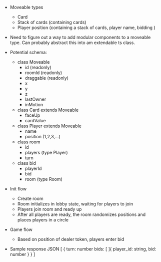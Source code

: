 

- Moveable types
    - Card
    - Stack of cards (containing cards)
    - Player position (containing a stack of cards, player name, bidding )

- Need to figure out a way to add modular components to a moveable type. Can probably abstract
this into am extendable ts class. 

- Potential schema: 
    - class Moveable 
        - id (readonly)
        - roomId (readonly)
        - draggable (readonly)      
        - x 
        - y
        - z 
        - lastOwner
        - inMotion
    - class Card extends Moveable 
        - faceUp
        - cardValue
    - class Player extends Moveable
        - name
        - position (1,2,3,...)
    - class room
        - id
        - players (type Player)
        - turn
    - class bid
        - playerId
        - bid
        - room (type Room)
    

    


    

- Init flow
    - Create room
    - Room initializes in lobby state, waiting for players to join
    - Players join room and ready up
    - After all players are ready, the room randomizes positions and places players in a circle
- Game flow
    - Based on position of dealer token, players enter bid




- Sample response JSON
[
    {
        turn: number
        bids: [
        ]{
            player_id: string,
            bid: number 
        }
    }
]
